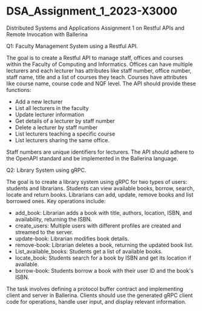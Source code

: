 # DSA_Assignment_1_2023-X3000
Distributed Systems and Applications Assignment 1 on Restful APIs and Remote Invocation with Ballerina 

Q1: Faculty Management System using a Restful API.

The goal is to create a Restful API to manage staff, offices and courses within the Faculty of Computing and Informatics. Offices can have multiple lecturers and each lecturer has attributes like staff number, office number, staff name, title and a list of courses they teach. Courses have attributes like course name, course code and NQF level. The API should provide these functions:
- Add a new lecturer
- List all lecturers in the faculty
- Update lecturer information
- Get details of a lecturer by staff number
- Delete a lecturer by staff number
- List lecturers teaching a specific course
- List lecturers sharing the same office.

Staff numbers are unique identifiers for lecturers. The API should adhere to the OpenAPI standard and be implemented in the Ballerina language.

Q2: Library System using gRPC.

The goal is to create a library system using gRPC for two types of users: students and librarians. Students can view available books, borrow, search, locate and return books. Librarians can add, update, remove books and list borrowed ones. Key operations include:

- add_book: Librarian adds a book with title, authors, location, ISBN, and availability, returning the ISBN.
- create_users: Multiple users with different profiles are created and streamed to the server.
- update-book: Librarian modifies book details.
- remove-book: Librarian deletes a book, returning the updated book list.
- List_available_books: Students get a list of available books.
- locate_book: Students search for a book by ISBN and get its location if available.
- borrow-book: Students borrow a book with their user ID and the book's ISBN.

The task involves defining a protocol buffer contract and implementing client and server in Ballerina. Clients should use the generated gRPC client code for operations, handle user input, and display relevant information.

